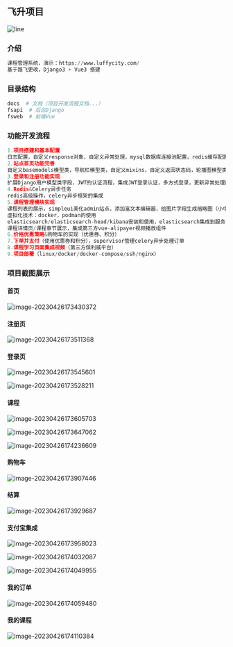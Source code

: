 

## 飞升项目

![line](https://img2023.cnblogs.com/blog/2570053/202304/2570053-20230427113047191-1902185190.gif)

### 介绍

~~~python
课程管理系统，演示：https://www.luffycity.com/
基于路飞更改，Django3 + Vue3 搭建
~~~

### 目录结构

~~~python
docs  # 文档（项目开发流程文档...）
fsapi  # 后台Django
fsweb  # 前端Vue
~~~

### 功能开发流程

~~~python
1.项目搭建和基本配置
日志配置，自定义response对象，自定义异常处理，mysql数据库连接池配置，redis缓存配置，vue中集成vue-router/element-plus，解决跨域问题
2.站点首页功能完善
自定义basemodels模型类，导航栏模型类，自定义mixins，自定义返回状态码，轮播图模型类，vue集成导航栏/轮播图，后台开放静态文件的url，缓存导航与轮播图数据
3.登录和注册功能实现
扩展Django用户模型类字段，JWT的认证流程，集成JWT登录认证，多方式登录，更新异常处理函数，手机号短信平台接入(容联云)，短信验证码做缓存，客户端实现多功能登录和注册
4.Redis&Celery异步任务
redis高级操作，celery异步框架的集成
5.课程管理模块实现
课程列表的展示，simpleui美化admin站点，添加富文本编辑器，给图片字段生成缩略图（小中大），分页排序...
虚拟化技术：docker，podman的使用
elasticsearch/elasticsearch-head/kibana安装和使用，elasticsearch集成到服务端项目中(haystack)，课程全文搜索，热门关键字搜索
课程详情页/课程章节展示，集成第三方vue-alipayer视频播放组件
6.价格优惠策略&购物车的实现（优惠券、积分）
7.下单并支付（使用优惠券和积分），supervisor管理celery异步处理订单
8.课程学习页面集成视频（第三方保利威平台）
9.项目部署（linux/docker/docker-compose/ssh/nginx）
~~~

### 项目截图展示

#### 首页

![image-20230426173430372](https://img2023.cnblogs.com/blog/2570053/202304/2570053-20230426173513683-350376632.png)

#### 注册页

![image-20230426173511368](https://img2023.cnblogs.com/blog/2570053/202304/2570053-20230426173510907-1070022973.png)

#### 登录页

![image-20230426173545601](https://img2023.cnblogs.com/blog/2570053/202304/2570053-20230426173544743-1979798616.png)

![image-20230426173528211](https://img2023.cnblogs.com/blog/2570053/202304/2570053-20230426173527465-842786094.png)

#### 课程

![image-20230426173605703](https://img2023.cnblogs.com/blog/2570053/202304/2570053-20230426173604479-1932754919.png)

![image-20230426173647062](https://img2023.cnblogs.com/blog/2570053/202304/2570053-20230426173645759-761115913.png)

![image-20230426174236609](https://img2023.cnblogs.com/blog/2570053/202304/2570053-20230426174442596-938504259.png)

#### 购物车

![image-20230426173907446](https://img2023.cnblogs.com/blog/2570053/202304/2570053-20230426174444365-725671994.png)

#### 结算

![image-20230426173929687](https://img2023.cnblogs.com/blog/2570053/202304/2570053-20230426174003352-1887068979.png)

#### 支付宝集成

![image-20230426173958023](https://img2023.cnblogs.com/blog/2570053/202304/2570053-20230426173956702-1216492106.png)

![image-20230426174032087](https://img2023.cnblogs.com/blog/2570053/202304/2570053-20230426174030882-517784615.png)

![image-20230426174049955](https://img2023.cnblogs.com/blog/2570053/202304/2570053-20230426174048602-1038930931.png)

#### 我的订单

![image-20230426174059480](https://img2023.cnblogs.com/blog/2570053/202304/2570053-20230426174058454-80614553.png)

#### 我的课程

![image-20230426174110384](https://img2023.cnblogs.com/blog/2570053/202304/2570053-20230426174109302-1266474678.png)
